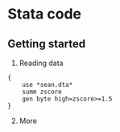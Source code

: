 # Stata code

## Getting started

1. Reading data

```
{
	use *sean.dta*
	summ zscore
	gen byte high=zscore>=1.5
}
```

2. More